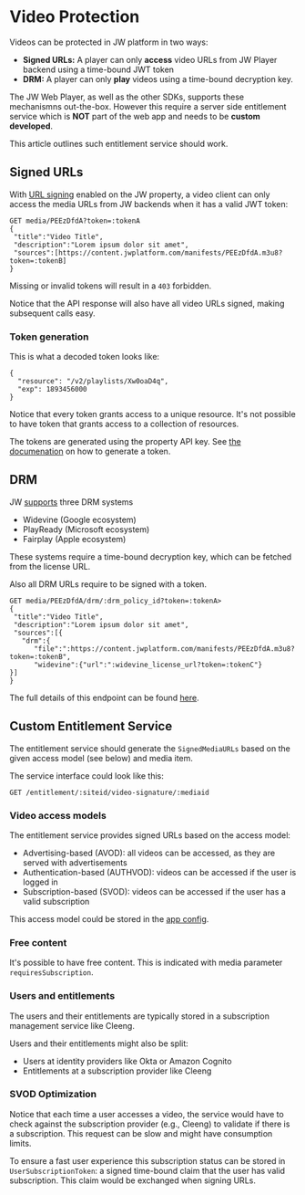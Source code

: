 # Video Protection

Videos can be protected in JW platform in two ways:

- **Signed URLs:** A player can only **access** video URLs from JW Player backend using a time-bound JWT token
- **DRM:** A player can only **play** videos using a time-bound decryption key. 

The  JW Web Player, as well as the other SDKs, supports these mechanismns out-the-box. However this require a server side entitlement service which is **NOT** part of the web app and needs to be **custom developed**.

This article outlines such entitlement service should work. 

## Signed URLs

With [URL signing](https://support.jwplayer.com/articles/how-to-enable-url-token-signing) enabled on the JW property, a video client can only access the media URLs from JW backends when it has a valid JWT token:

```
GET media/PEEzDfdA?token=:tokenA
{
 "title":"Video Title",
 "description":"Lorem ipsum dolor sit amet", 
 "sources":[https://content.jwplatform.com/manifests/PEEzDfdA.m3u8?token=:tokenB]
}
```

Missing or invalid tokens will result in a `403` forbidden.

Notice that the API response will also have all video URLs signed, making subsequent calls easy.

### Token generation

This is what a decoded token looks like:

```
{
  "resource": "/v2/playlists/Xw0oaD4q",
  "exp": 1893456000
}
```

Notice that every token grants access to a unique resource. It's not possible to have token that grants access to a collection of resources.

The tokens are generated using the property API key. See [the documenation](https://developer.jwplayer.com/jwplayer/docs/protect-your-content-with-signed-urls) on how to generate a token.

## DRM

JW [supports](https://developer.jwplayer.com/jwplayer/docs/enable-drm-with-jw-stream) three DRM systems

* Widevine (Google ecosystem)
* PlayReady (Microsoft ecosystem)
* Fairplay (Apple ecosystem)

These systems require a time-bound decryption key, which can be fetched from the license URL. 

Also all DRM URLs require to be signed with a token.

```
GET media/PEEzDfdA/drm/:drm_policy_id?token=:tokenA>
{
 "title":"Video Title",
 "description":"Lorem ipsum dolor sit amet", 
 "sources":[{
   "drm":{
      "file":":https://content.jwplatform.com/manifests/PEEzDfdA.m3u8?token=:tokenB",
      "widevine":{"url":":widevine_license_url?token=:tokenC"}
}]
}
```

The full details of this endpoint can be found [here](https://developer.jwplayer.com/jwplayer/reference/get_v2-media-media-id-drm-policy-id).

## Custom Entitlement Service

The entitlement service should generate the `SignedMediaURLs` based on the given access model (see below) and media item. 

The service interface could look like this: 

`GET /entitlement/:siteid/video-signature/:mediaid`

### Video access models

The entitlement service provides signed URLs based on the access model: 

- Advertising-based (AVOD): all videos can be accessed, as they are served with advertisements
- Authentication-based (AUTHVOD): videos can be accessed if the user is logged in
- Subscription-based (SVOD): videos can be accessed if the user has a valid subscription

This access model could be stored in the [app config](/docs/configuration.md). 

### Free content

It's possible to have free content. This is indicated with media parameter `requiresSubscription`. 

### Users and entitlements
The users and their entitlements are typically stored in a subscription management service like Cleeng. 

Users and their entitlements might also be split: 
- Users at identity providers like Okta or Amazon Cognito
- Entitlements at a subscription provider like Cleeng

### SVOD Optimization

Notice that each time a user accesses a video, the service would have to check against the subscription provider (e.g., Cleeng) to validate if there is a subscription. This request can be slow and might have consumption limits. 

To ensure a fast user experience this subscription status can be stored in ``UserSubscriptionToken``: a signed time-bound claim that the user has valid subscription. This claim would be exchanged when signing URLs. 
